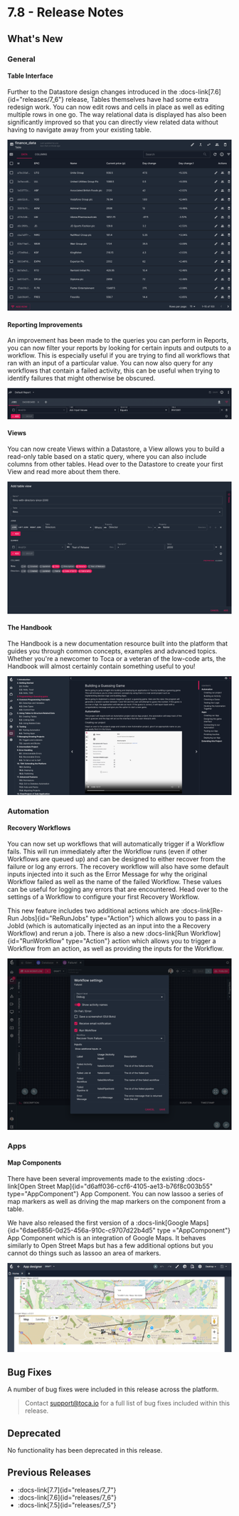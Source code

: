 # 7.8 - Release Notes

## What's New

### General

#### Table Interface

Further to the Datastore design changes introduced in the :docs-link[7.6]{id="releases/7_6"} release, Tables themselves have had some extra redesign work. You can now edit rows and cells in place as well as editing multiple rows in one go. The way relational data is displayed has also been significantly improved so that you can directly view related data without having to navigate away from your existing table.

![Table Redesign](/src/assets/table_redesign.png)

#### Reporting Improvements

An improvement has been made to the queries you can perform in Reports, you can now filter your reports by looking for certain inputs and outputs to a workflow. This is especially useful if you are trying to find all workflows that ran with an input of a particular value. You can now also query for any workflows that contain a failed activity, this can be useful when trying to identify failures that might otherwise be obscured.

![Report Query Improvements](/src/assets/reporting_query_changes.png)

#### Views

You can now create Views within a Datastore, a View allows you to build a read-only table based on a static query, where you can also include columns from other tables. Head over to the Datastore to create your first View and read more about them there.

![Creating a View](/src/assets/views_release.png)


#### The Handbook

The Handbook is a new documentation resource built into the platform that guides you through common concepts, examples and advanced topics. Whether you're a newcomer to Toca or a veteran of the low-code arts, the Handbook will almost certainly contain something useful to you!

![Handbook Documentation](/src/assets/handbook_release.png)

### Automation

#### Recovery Workflows

You can now set up workflows that will automatically trigger if a Workflow fails. This will run immediately after the Workflow runs (even if other Workflows are queued up) and can be designed to either recover from the failure or log any errors. The recovery workflow will also have some default inputs injected into it such as the Error Message for why the original Workflow failed as well as the name of the failed Workflow. These values can be useful for logging any errors that are encountered. Head over to the settings of a Workflow to configure your first Recovery Workflow.

This new feature includes two additional actions which are :docs-link[Re-Run Jobs]{id="ReRunJobs" type="Action"} which allows you to pass in a JobId (which is automatically injected as an input into the a Recovery Workflow) and rerun a job. There is also a new :docs-link[Run Workflow]{id="RunWorkflow" type="Action"} action which allows you to trigger a Workflow from an action, as well as providing the inputs for the Workflow.

![Recovery Workflow](/src/assets/recovery_workflow.png)

### Apps

#### Map Components

There have been several improvements made to the existing :docs-link[Open Street Map]{id="d6aff036-ccf6-4105-ae13-b76f8c003b55" type="AppComponent"} App Component. You can now lassoo a series of map markers as well as driving the map markers on the component from a table.

We have also released the first version of a :docs-link[Google Maps]{id="6dae6856-0d25-456a-910c-c9707d22b4d5" type ="AppComponent"} App Component which is an integration of Google Maps. It behaves similarly to Open Street Maps but has a few additional options but you cannot do things such as lassoo an area of markers.

![Map Components](/src/assets/map_components_release.png)

## Bug Fixes

A number of bug fixes were included in this release across the platform.

> Contact <support@toca.io> for a full list of bug fixes included within this release.

## Deprecated

No functionality has been deprecated in this release.

## Previous Releases

- :docs-link[7.7]{id="releases/7_7"}
- :docs-link[7.6]{id="releases/7_6"}
- :docs-link[7.5]{id="releases/7_5"}
